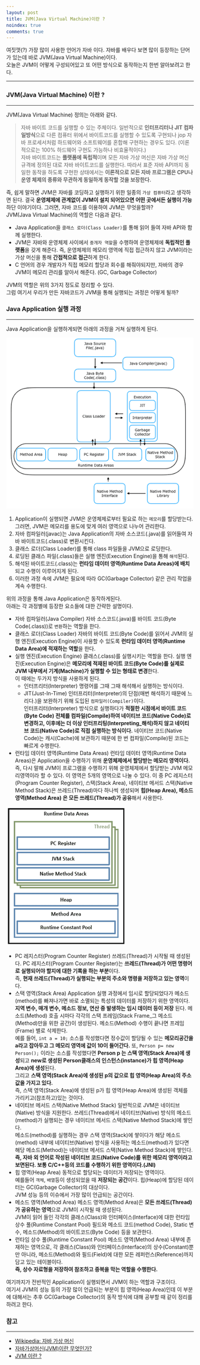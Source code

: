 ```yaml
---
layout: post
title: JVM(Java Virtual Machine)이란 ?
noindex: true
comments: true
---
```


여짓껏(?) 가장 많이 사용한 언어가 자바 이다. 자바를 배우다 보면 많이 등장하는 단어가 있는데 바로 JVM(Java Virtual Machine)이다.<br> 오늘은 JVM이 어떻게 구성되어있고 또 어떤 방식으로 동작하는지 한번 알아보려고 한다.

---

### JVM(Java Virtual Machine) 이란 ?
---
JVM(Java Virtual Machine) 정의는 아래와 같다.<br>
>자바 바이트 코드를 실행할 수 있는 주체이다. 일반적으로 **인터프리터나 JIT 컴파일방식**으로 다른 컴퓨터 위에서 바이트코드를 실행할 수 있도록 구현되나 jop 자바 프로세서처럼 하드웨어와 소프트웨어를 혼합해 구현하는 경우도 있다. (이론적으로는 100% 하드웨어 구현도 가능하나 비효율적이다.)<br> 자바 바이트코드는 **플랫폼에 독립적**이며 모든 자바 가상 머신은 자바 가상 머신 규격에 정의된 대로 자바 바이트코드를 실행한다. 따라서 표준 자바 API까지 동일한 동작을 하도록 구현한 상태에서는 **이론적으로 모든 자바 프로그램은 CPU나 운영 체제의 종류와 무관하게 동일하게 동작할 것을 보장한다.**

즉, 쉽게 말하면 JVM은 자바를 코딩하고 실행하기 위한 일종의 `가상 컴퓨터`라고 생각하면 된다. 결국 **운영체제에 관계없이 JVM이 설치 되어있으면 어떤 곳에서든 실행이 가능**하단 이야기이다.
그러면, 자바 코드를 이용하여 JVM은 무엇을할까?<br>JVM(Java Virtual Machine)의 역할은 다음과 같다.
- Java Application을 `클래스 로더(Class Loader)`를 통해 읽어 들여 자바 API와 함께 실행한다.
- JVM은 자바와 운영체제 사이에서 `중개자 역할`을 수행하여 운영체제에 **독립적인 플랫폼**을 갖게 해준다.
 즉, 운영체제의 메모리 영역에 직접 접근하지 않고 JVM이라는 가상 머신을 통해 **간접적으로 접근**하게 한다.
 - C 언어의 경우 개발자가 직접 메모리 할당과 회수를 해줘야되지만, 자바의 경우 JVM이 메모리 관리를 알아서 해준다. (GC, Garbage Collector)

JVM의 역할은 위의 3가지 정도로 정리할 수 있다. <br>그럼 여기서 우리가 만든 자바코드가 JVM을 통해 실행되는 과정은 어떻게 될까?


### Java Application 실행 과정
---
Java Application을 실행하게되면 아래의 과정을 거쳐 실행하게 된다.

![java-application-process](/assets/img/posts/java-application-process.png)

1. Application이 실행되면 JVM은 운영체제로부터 필요로 하는 `메모리`를 할당받는다.<br> 그러면, JVM은 메모리를 용도에 맞게 여러 영역으로 나누어 관리한다.
2. 자바 컴파일러(javac)는 Java Application의 자바 소스코드(.java)를 읽어들여 자바 바이트코드(.class)로 변환시킨다.
3. 클래스 로더(Class Loader)를 통해 class 파일들을 JVM으로 로딩한다.
4. 로딩된 클래스 파일(.class)들은 실행 엔진(Execution Engine)을 통해 `해석`된다.
5. 해석된 바이트코드(.class)는 **런타임 데이터 영역(Runtime Data Areas)에 배치**되고 수행이 이루어지게 된다.
6. 이러한 과정 속에 JVM은 필요에 따라 GC(Garbage Collector) 같은 관리 작업을 계속 수행한다.

위의 과정을 통해 Java Application은 동작하게된다. <br> 아래는 각 과정별에 등장한 요소들에 대한 간략한 설명이다.
- 자바 컴파일러(Java Compiler)
자바 소스코드(.java)를  바이트 코드(Byte Code(.class))로 `변환`하는 역할을 한다.
- 클래스 로더(Class Loader)
자바의 바이트 코드(Byte Code)를 읽어서 JVM의 실행 엔진(Execution Engine)이 사용할 수 있도록 **런타임 데이터 영역(Runtime Data Area)에 적재하는 역할**을 한다.
- 실행 엔진(Execution Engine)
클래스(.class)를 실행시키는 역할을 한다. 실행 엔진(Execution Engine)은 **메모리에 적재된 바이트 코드(Byte Code)를 실제로 JVM 내부에서 기계(Machine)가 실행할 수 있는 형태로 변경**한다. <br>이 때에는 두가지 방식을 사용하게 된다.
	- 인터프리터(Interpreter)
	명령어를 그때 그때 해석해서 실행하는 방식이다.
	- JIT(Just-In-Time)
	인터프리터(Interpreter)의 단점(매번 해석하기 때문에 느리다.)을 보완하기 위해 도입된 `컴파일러(Compiler)`이다.<br> 인터프리터(Interpreter) 방식으로 실행하다가 **적절한 시점에서 바이트 코드(Byte Code) 전체를 컴파일(Compile)하여 네이티브 코드(Native Code)로 변경하고, 이후에는 더 이상 인터프리팅(Interpreting_해석)하지 않고 네이티브 코드(Native Code)로 직접 실행하는 방식이다.** 네이티브 코드(Native Code)는 캐시(Cache)에 보관하기 때문에 한 번 컴파일(Compile)된 코드는 빠르게 수행한다.
- 런타임 데이터 영역(Runtime Data Areas)
런타임 데이터 영역(Runtime Data Areas)은 Application을 수행하기 위해 **운영체제에서 할당받는 메모리 영역이다.** 즉, 다시 말해 JVM이 프로그램을 수행하기 위해 운영체제에서 할당받는 JVM 메모리영역이라 할 수 있다. 이 영역은 5개의 영역으로 나눌 수 있다. 이 중 PC 레지스터(Program Counter Register), 스택(Stack Area), 네이티브 메서드 스택(Native Method Stack)은 쓰레드(Thread)마다 하나씩 생성되며 **힙(Heap Area), 메소드 영역(Method Area) 은 모든 쓰레드(Thread)가 공유**해서 사용한다.

![jvm-runtimearea](/assets/img/posts/jvm-runtimearea.png)

- PC 레지스터(Program Counter Register)
쓰레드(Thread)가 시작될 때 생성된다. PC 레지스터(Program Counter Register)는 **쓰레드(Thread)가 어떤 명령어로 실행되어야 할지에 대한 기록을 하는 부분**이다. <br> 즉, **현재 쓰레드(Thread)가 실행되는 부분의 주소와 명령을 저장하고 있는 영역**이다.
- 스택 영역(Stack Area)
Application 실행 과정에서 임시로 할당되었다가 메소드(method)를 빠져나가면 바로 소멸되는 특성의 데이터를 저장하기 위한 영역이다. <br>**지역 변수, 매개 변수, 메소드 정보, 연산 중 발생하는 임시 데이터 등이 저장** 된다. 메소드(Method) 호출 시마다 각각의 스택 프레임(Stack Frame_그 메소드(Method)만을 위한 공간)이 생성된다. 메소드(Method) 수행이 끝나면 프레임(Frame) 별로 삭제한다.<br> 예를 들어, `int a = 10;` 소스를 작성했다면 정수값이 할당될 수 있는 **메모리공간을 a라고 잡아두고 그 메모리 영역에 값이 10이 들어간다.**
또, `Person p= new Person();` 이라는 소스를 작성했다면 **Person p 는 스택 영역(Stack Area)에 생성**되고 **new로 생성된 Person클래스의 인스턴스(instance)가 힙 영역(Heap Area)에 생성**된다.<br>그리고 **스택 영역(Stack Area)에 생성된 p의 값으로 힙 영역(Heap Area)의 주소값을 가지고 있다.** <br>즉, 스택 영역(Stack Area)에 생성된 p가 힙 영역(Heap Area)에 생성된 객체를 가리키고(참조하고)있는 것이다.
- 네이티브 메서드 스택(Native Method Stack)
일반적으로 JVM은 네이티브(Native) 방식을 지원한다. 쓰레드(Thread)에서 네이티브(Native) 방식의 메소드(method)가 실행되는 경우 네이티브 메서드 스택(Native Method Stack)에 쌓인다. <br> 메소드(method)를 실행하는 경우 스택 영역(Stack)에 쌓이다가 해당 메소드(method) 내부에 네이티브(Native) 방식을 사용하는 메소드(method)가 있다면 해당 메소드(Method)는 네이티브 메서드 스택(Native Method Stack)에 쌓인다.<br>**즉, 자바 외 언어로 작성된 네이티브 코드(Native Code)를 위한 메모리 영역이라고 보면된다. 보통 C/C++등의 코드를 수행하기 위한 영역이다.(JNI)**
- 힙 영역(Heap Area)
동적으로 할당되는 데이터가 저장되는 영역이다. <br>예를들어 `객체`, `배열`등이 생성되었을 때 **저장되는 공간**이다. 힙(Heap)에 할당된 데이터는 GC(Garbage Collector)의 대상이다.<br> JVM 성능 등의 이슈에서 가장 많이 언급되는 공간이다. 
- 메소드 영역(Method Area)
메소드 영역(Method Area)은 **모든 쓰레드(Thread)가 공유하는 영역**으로 JVM이 시작될 때 생성된다.<br> JVM이 읽어 들인 각각의 클래스(Class)와 인터페이스(Interface)에 대한 런타임 상수 풀(Runtime Constant Pool) 필드와 메소드 코드(method Code), Static 변수, 메소드(Method)의 바이트코드(Byte Code) 등을 보관한다.
- 런타임 상수 풀(Runtime Constant Pool)
메소드 영역(Method Area) 내부에 존재하는 영역으로, 각 클래스(Class)와 인터페이스(Interface)의 상수(Constant)뿐만 아니라, 메소드(Method)와 필드(Field)에 대한 모든 레퍼런스(Reference)까지 담고 있는 테이블이다. <br>**즉, 상수 자료형을 저장하여 참조하고 중복을 막는 역할을 수행한다.**

여기까지가 전반적인 Application이 실행되면서 JVM이 하는 역할과 구조이다.<br> 여기서 JVM의 성능 등의 가장 많이 언급되는 부분이 힙 영역(Heap Area)인데 이 부분에 대해서는 추후 GC(Garbage Collector)의 동작 방식에 대해 공부할 때 같이 정리를 하려고 한다.


  
### 참고
---
- [Wikipedia: 자바 가상 머신](https://ko.wikipedia.org/wiki/%EC%9E%90%EB%B0%94_%EA%B0%80%EC%83%81_%EB%A8%B8%EC%8B%A0)
- [자바가상머신(JVM)이란 무엇인가?](https://hanul-dev.netlify.app/java/%EC%9E%90%EB%B0%94%EA%B0%80%EB%A8%B8%EC%8B%A0(jvm)%EC%9D%B4%EB%9E%80-%EB%AC%B4%EC%97%87%EC%9D%B8%EA%B0%80/)
- [JVM 이란 ?](https://skibis.tistory.com/330)
